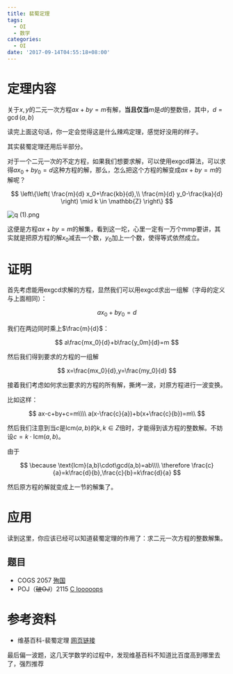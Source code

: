 ```yaml
---
title: 裴蜀定理
tags:
  - OI
  - 数学
categories:
  - OI
date: '2017-09-14T04:55:18+08:00'
---
```


# 定理内容

关于$x,y$的二元一次方程$ax+by=m$有解，**当且仅当**$m$是$d$的整数倍，其中，$d=\gcd(a,b)$

读完上面这句话，你一定会觉得这是什么辣鸡定理，感觉好没用的样子。

其实裴蜀定理还用后半部分。

<!--more-->

对于一个二元一次的不定方程，如果我们想要求解，可以使用exgcd算法，可以求得$ax_0+by_0=d$这种方程的解，那么，怎么把这个方程的解变成$ax+by=m$的解呢？

$$
\left\{\left( \frac{m}{d} x_0+\frac{kb}{d},\\ \frac{m}{d} y_0-\frac{ka}{d} \right) \mid k \in \mathbb{Z} \right\}
$$

![q (1).png](https://i.loli.net/2017/09/14/59b9d5061b466.png)

这便是方程$ax+by=m$的解集，看到这一坨，心里一定有一万个mmp要讲，其实就是把原方程的解$x_0$减去一个数，$y_0$加上一个数，使得等式依然成立。

# 证明

首先考虑能用exgcd求解的方程，显然我们可以用exgcd求出一组解（字母的定义与上面相同）：

$$
ax_0+by_0=d
$$

我们在两边同时乘上$\frac{m}{d}$：

$$
a\frac{mx_0}{d}+b\frac{y_0m}{d}=m
$$

然后我们得到要求的方程的一组解

$$
x=\frac{mx_0}{d},y=\frac{my_0}{d}
$$

接着我们考虑如何求出要求的方程的所有解，撕烤一波，对原方程进行一波变换。

比如这样：

$$
ax-c+by+c=m\\\\
a(x-\frac{c}{a})+b(x+\frac{c}{b})=m\\
$$

然后我们注意到当$c$是$\text{lcm}(a,b)$的$k,k\in Z$倍时，才能得到该方程的整数解。不妨设$c=k\cdot\text{lcm}(a,b)$。

由于

$$
\because \text{lcm}(a,b)\cdot\gcd(a,b)=ab\\\\
\therefore \frac{c}{a}=k\frac{d}{b},\frac{c}{b}=k\frac{d}{a}
$$

然后原方程的解就变成上一节的解集了。

# 应用

读到这里，你应该已经可以知道裴蜀定理的作用了：求二元一次方程的整数解集。

## 题目

- COGS 2057 [殉国](http://cogs.pro/cogs/problem/problem.php?pid=2057)
- POJ（~~破OJ~~）2115 [C looooops](http://poj.org/problem?id=2115)

# 参考资料

- 维基百科-裴蜀定理 [网页链接](https://zh.wikipedia.org/wiki/%E8%B2%9D%E7%A5%96%E7%AD%89%E5%BC%8F)

最后偏一波题，这几天学数学的过程中，发现维基百科不知道比百度高到哪里去了，强烈推荐
